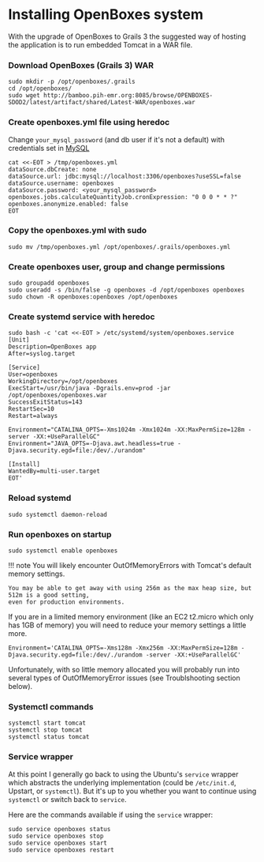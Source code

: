 # Installing OpenBoxes system
With the upgrade of OpenBoxes to Grails 3 the suggested way of hosting the application is to run embedded Tomcat in a WAR file.

### Download OpenBoxes (Grails 3) WAR
```
sudo mkdir -p /opt/openboxes/.grails
cd /opt/openboxes/
sudo wget http://bamboo.pih-emr.org:8085/browse/OPENBOXES-SDOD2/latest/artifact/shared/Latest-WAR/openboxes.war
```

### Create openboxes.yml file using heredoc
Change `your_mysql_password` (and db user if it's not a default) with credentials set in [MySQL](mysql.md)
```
cat <<-EOT > /tmp/openboxes.yml
dataSource.dbCreate: none 
dataSource.url: jdbc:mysql://localhost:3306/openboxes?useSSL=false
dataSource.username: openboxes
dataSource.password: <your_mysql_password>
openboxes.jobs.calculateQuantityJob.cronExpression: "0 0 0 * * ?"
openboxes.anonymize.enabled: false
EOT
```

### Copy the openboxes.yml with sudo

```
sudo mv /tmp/openboxes.yml /opt/openboxes/.grails/openboxes.yml
```

### Create openboxes user, group and change permissions
```
sudo groupadd openboxes
sudo useradd -s /bin/false -g openboxes -d /opt/openboxes openboxes 
sudo chown -R openboxes:openboxes /opt/openboxes
```

### Create systemd service with heredoc 
```
sudo bash -c 'cat <<-EOT > /etc/systemd/system/openboxes.service
[Unit]
Description=OpenBoxes app
After=syslog.target

[Service]
User=openboxes
WorkingDirectory=/opt/openboxes
ExecStart=/usr/bin/java -Dgrails.env=prod -jar /opt/openboxes/openboxes.war
SuccessExitStatus=143
RestartSec=10
Restart=always

Environment="CATALINA_OPTS=-Xms1024m -Xmx1024m -XX:MaxPermSize=128m -server -XX:+UseParallelGC"
Environment="JAVA_OPTS=-Djava.awt.headless=true -Djava.security.egd=file:/dev/./urandom"

[Install]
WantedBy=multi-user.target
EOT'
```

### Reload systemd
```
sudo systemctl daemon-reload
```

### Run openboxes on startup
```
sudo systemctl enable openboxes
```

!!! note
    You will likely encounter OutOfMemoryErrors with Tomcat's default memory settings.  
    
    You may be able to get away with using 256m as the max heap size, but 512m is a good setting, 
    even for production environments.  
    
If you are in a limited memory environment (like an EC2 t2.micro which only has 1GB of memory) you 
will need to reduce your memory settings a little more. 
```
Environment='CATALINA_OPTS=-Xms128m -Xmx256m -XX:MaxPermSize=128m -Djava.security.egd=file:/dev/./urandom -server -XX:+UseParallelGC'
```

Unfortunately, with so little memory allocated you will probably run into several types of OutOfMemoryError issues 
(see Troublshooting section below).

### Systemctl commands
```
systemctl start tomcat
systemctl stop tomcat
systemctl status tomcat
```

### Service wrapper
At this point I generally go back to using the Ubuntu's `service` wrapper which abstracts the underlying implementation 
(could be `/etc/init.d`, Upstart, or `systemctl`). But it's up to you whether you want to continue using `systemctl` 
or switch back to `service`.

Here are the commands available if using the `service` wrapper:
```
sudo service openboxes status
sudo service openboxes stop
sudo service openboxes start
sudo service openboxes restart
```

